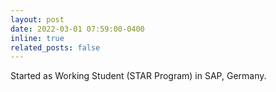 ```yaml
---
layout: post
date: 2022-03-01 07:59:00-0400
inline: true
related_posts: false
---
```


Started as Working Student (STAR Program) in SAP, Germany.
